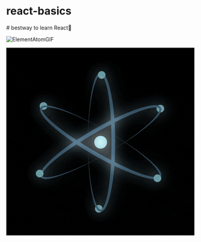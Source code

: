 ﻿# react-basics
 
 
﻿# bestway to learn React🤑
 
 
 ![ElementAtomGIF](https://user-images.githubusercontent.com/78023279/197418357-ac88cc6e-c7e4-44bd-8ea2-f2b763a45718.gif)



!['react.gif'](react.gif)
